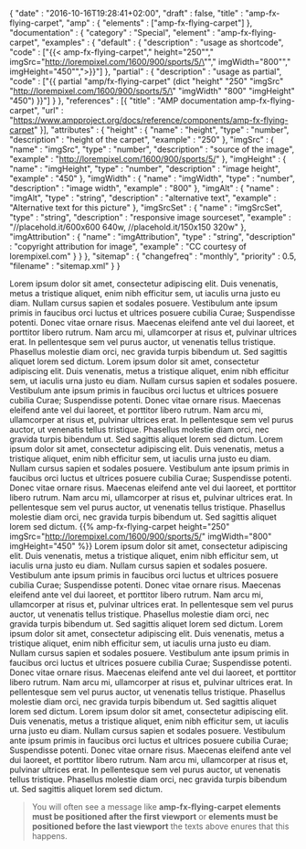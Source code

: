 {
    "date" : "2016-10-16T19:28:41+02:00",
    "draft" : false,
    "title" : "amp-fx-flying-carpet",
    "amp" : {
        "elements" : ["amp-fx-flying-carpet"]
    },
    "documentation" : {
        "category" : "Special",
        "element" : "amp-fx-flying-carpet",
        "examples" : {
            "default" : {
                "description" : "usage as shortcode",
                "code" : ["{{< amp-fx-flying-carpet","   height=\"250\"","   imgSrc=\"http://lorempixel.com/1600/900/sports/5/\"","   imgWidth=\"800\"","   imgHeight=\"450\"",">}}"]
            },
            "partial" : {
                "description" : "usage as partial",
                "code" : ["{{ partial \"amp/fx-flying-carpet\" (dict \"height\" \"250\" \"imgSrc\" \"http://lorempixel.com/1600/900/sports/5/\" \"imgWidth\" \"800\" \"imgHeight\" \"450\") }}"]
            }
        },
        "references" : [{
            "title" : "AMP documentation amp-fx-flying-carpet",
            "url" : "https://www.ampproject.org/docs/reference/components/amp-fx-flying-carpet"
        }],
        "attributes" : {
            "height" : {
               "name" : "height",
               "type" : "number",
               "description" : "height of the carpet",
               "example" : "250"
            },
            "imgSrc" : {
               "name" : "imgSrc",
               "type" : "number",
               "description" : "source of the image",
               "example" : "http://lorempixel.com/1600/900/sports/5/"
            },
            "imgHeight" : {
                "name" : "imgHeight",
                "type" : "number",
                "description" : "image height",
                "example" : "450"
            },
            "imgWidth" : {
                "name" : "imgWidth",
                "type" : "number",
                "description" : "image width",
                "example" : "800"
            },
            "imgAlt" : {
                "name" : "imgAlt",
                "type" : "string",
                "description" : "alternative text",
                "example" : "Alternative text for this picture"
            },
            "imgSrcSet" : {
                "name" : "imgSrcSet",
                "type" : "string",
                "description" : "responsive image sourceset",
                "example" : "//placehold.it/600x600 640w, //placehold.it/150x150 320w"
            },
            "imgAttribution" : {
                "name" : "imgAttribution",
                "type" : "string",
                "description" : "copyright attribution for image",
                "example" : "CC courtesy of lorempixel.com"
            }
        }
    },
    "sitemap" : {
      "changefreq" : "monthly",
      "priority" : 0.5,
      "filename" : "sitemap.xml"
    }
}

Lorem ipsum dolor sit amet, consectetur adipiscing elit. Duis venenatis, metus a tristique aliquet, enim nibh efficitur sem, ut iaculis urna justo eu diam. Nullam cursus sapien et sodales posuere. Vestibulum ante ipsum primis in faucibus orci luctus et ultrices posuere cubilia Curae; Suspendisse potenti. Donec vitae ornare risus. Maecenas eleifend ante vel dui laoreet, et porttitor libero rutrum. Nam arcu mi, ullamcorper at risus et, pulvinar ultrices erat. In pellentesque sem vel purus auctor, ut venenatis tellus tristique. Phasellus molestie diam orci, nec gravida turpis bibendum ut. Sed sagittis aliquet lorem sed dictum.
Lorem ipsum dolor sit amet, consectetur adipiscing elit. Duis venenatis, metus a tristique aliquet, enim nibh efficitur sem, ut iaculis urna justo eu diam. Nullam cursus sapien et sodales posuere. Vestibulum ante ipsum primis in faucibus orci luctus et ultrices posuere cubilia Curae; Suspendisse potenti. Donec vitae ornare risus. Maecenas eleifend ante vel dui laoreet, et porttitor libero rutrum. Nam arcu mi, ullamcorper at risus et, pulvinar ultrices erat. In pellentesque sem vel purus auctor, ut venenatis tellus tristique. Phasellus molestie diam orci, nec gravida turpis bibendum ut. Sed sagittis aliquet lorem sed dictum.
Lorem ipsum dolor sit amet, consectetur adipiscing elit. Duis venenatis, metus a tristique aliquet, enim nibh efficitur sem, ut iaculis urna justo eu diam. Nullam cursus sapien et sodales posuere. Vestibulum ante ipsum primis in faucibus orci luctus et ultrices posuere cubilia Curae; Suspendisse potenti. Donec vitae ornare risus. Maecenas eleifend ante vel dui laoreet, et porttitor libero rutrum. Nam arcu mi, ullamcorper at risus et, pulvinar ultrices erat. In pellentesque sem vel purus auctor, ut venenatis tellus tristique. Phasellus molestie diam orci, nec gravida turpis bibendum ut. Sed sagittis aliquet lorem sed dictum.
{{% amp-fx-flying-carpet height="250" imgSrc="http://lorempixel.com/1600/900/sports/5/" imgWidth="800" imgHeight="450" %}}
Lorem ipsum dolor sit amet, consectetur adipiscing elit. Duis venenatis, metus a tristique aliquet, enim nibh efficitur sem, ut iaculis urna justo eu diam. Nullam cursus sapien et sodales posuere. Vestibulum ante ipsum primis in faucibus orci luctus et ultrices posuere cubilia Curae; Suspendisse potenti. Donec vitae ornare risus. Maecenas eleifend ante vel dui laoreet, et porttitor libero rutrum. Nam arcu mi, ullamcorper at risus et, pulvinar ultrices erat. In pellentesque sem vel purus auctor, ut venenatis tellus tristique. Phasellus molestie diam orci, nec gravida turpis bibendum ut. Sed sagittis aliquet lorem sed dictum.
Lorem ipsum dolor sit amet, consectetur adipiscing elit. Duis venenatis, metus a tristique aliquet, enim nibh efficitur sem, ut iaculis urna justo eu diam. Nullam cursus sapien et sodales posuere. Vestibulum ante ipsum primis in faucibus orci luctus et ultrices posuere cubilia Curae; Suspendisse potenti. Donec vitae ornare risus. Maecenas eleifend ante vel dui laoreet, et porttitor libero rutrum. Nam arcu mi, ullamcorper at risus et, pulvinar ultrices erat. In pellentesque sem vel purus auctor, ut venenatis tellus tristique. Phasellus molestie diam orci, nec gravida turpis bibendum ut. Sed sagittis aliquet lorem sed dictum.
Lorem ipsum dolor sit amet, consectetur adipiscing elit. Duis venenatis, metus a tristique aliquet, enim nibh efficitur sem, ut iaculis urna justo eu diam. Nullam cursus sapien et sodales posuere. Vestibulum ante ipsum primis in faucibus orci luctus et ultrices posuere cubilia Curae; Suspendisse potenti. Donec vitae ornare risus. Maecenas eleifend ante vel dui laoreet, et porttitor libero rutrum. Nam arcu mi, ullamcorper at risus et, pulvinar ultrices erat. In pellentesque sem vel purus auctor, ut venenatis tellus tristique. Phasellus molestie diam orci, nec gravida turpis bibendum ut. Sed sagittis aliquet lorem sed dictum.

> You will often see a message like **amp-fx-flying-carpet elements must be positioned after the first viewport** or **elements must be positioned before the last viewport** the texts above enures that this happens.
